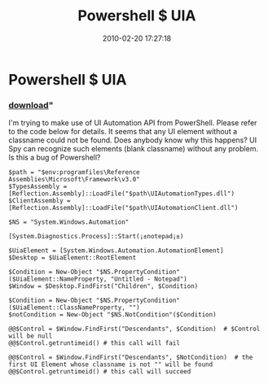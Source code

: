 ﻿---
pid:            1650
parent:         0
children:       
poster:         9whirls
title:          Powershell $ UIA
date:           2010-02-20 17:27:18
format:         posh
---

# Powershell $ UIA

### [download](1650.ps1)"

I'm trying to make use of UI Automation API from PowerShell. Please refer to the code below for details.
It seems that any UI element without a classname could not be found. Does anybody know why this happens?
UI Spy can recognize such elements (blank classname) without any problem. Is this a bug of Powershell?

```posh
$path = "$env:programfiles\Reference Assemblies\Microsoft\Framework\v3.0"
$TypesAssembly = [Reflection.Assembly]::LoadFile("$path\UIAutomationTypes.dll")
$ClientAssembly = [Reflection.Assembly]::LoadFile("$path\UIAutomationClient.dll")

$NS = "System.Windows.Automation"

[System.Diagnostics.Process]::Start(¡±notepad¡±)

$UiaElement = [System.Windows.Automation.AutomationElement]
$Desktop = $UiaElement::RootElement

$Condition = New-Object "$NS.PropertyCondition"($UiaElement::NameProperty, "Untitled - Notepad")
$Window = $Desktop.FindFirst("Children", $Condition)

$Condition = New-Object "$NS.PropertyCondition"($UiaElement::ClassNameProperty, "")
$notCondition = New-Object "$NS.NotCondition"($Condition)

@@$Control = $Window.FindFirst("Descendants", $Condition)  # $Control will be null
@@$Control.getruntimeid() # this call will fail

@@$Control = $Window.FindFirst("Descendants", $NotCondition)  # the first UI Element whose classname is not "" will be found
@@$Control.getruntimeid() # this call will succeed


```
